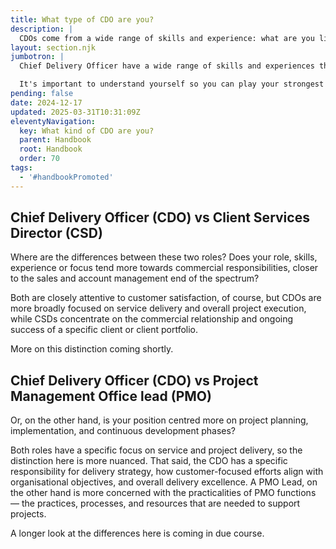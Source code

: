 ```yaml
---
title: What type of CDO are you?
description: |
  CDOs come from a wide range of skills and experience: what are you like?
layout: section.njk
jumbotron: |
  Chief Delivery Officer have a wide range of skills and experiences they bring to the table. Where do you sit on that spectrum? Where are your strengths and weaknesses?

  It's important to understand yourself so you can play your strongest game, and understand the team and the support you need around you to help you and the business perform at your best.{.smaller}
pending: false
date: 2024-12-17
updated: 2025-03-31T10:31:09Z
eleventyNavigation:
  key: What kind of CDO are you?
  parent: Handbook
  root: Handbook
  order: 70
tags:
  - '#handbookPromoted'
---
```


## Chief Delivery Officer (CDO) vs Client Services Director (CSD)

Where are the differences between these two roles? Does your role, skills, experience or focus tend more towards commercial responsibilities, closer to the sales and account management end of the spectrum?

Both are closely attentive to customer satisfaction, of course, but CDOs are more broadly focused on service delivery and overall project execution, while CSDs concentrate on the commercial relationship and ongoing success of a specific client or client portfolio.

More on this distinction coming shortly.

## Chief Delivery Officer (CDO) vs Project Management Office lead (PMO)

Or, on the other hand, is your position centred more on project planning, implementation, and continuous development phases?

Both roles have a specific focus on service and project delivery, so the distinction here is more nuanced. That said, the CDO has a specific responsibility for delivery strategy, how customer-focused efforts align with organisational objectives, and overall delivery excellence. A PMO Lead, on the other hand is more concerned with the practicalities of PMO functions — the practices, processes, and resources that are needed to support projects.

A longer look at the differences here is coming in due course.
